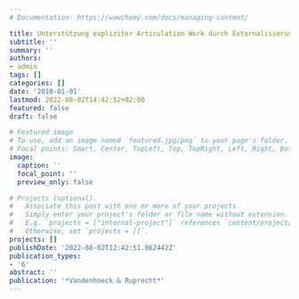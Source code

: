 ```yaml
---
# Documentation: https://wowchemy.com/docs/managing-content/

title: Unterstützung expliziter Articulation Work durch Externalisierung von Arbeitswissen
subtitle: ''
summary: ''
authors:
- admin
tags: []
categories: []
date: '2010-01-01'
lastmod: 2022-08-02T14:42:52+02:00
featured: false
draft: false

# Featured image
# To use, add an image named `featured.jpg/png` to your page's folder.
# Focal points: Smart, Center, TopLeft, Top, TopRight, Left, Right, BottomLeft, Bottom, BottomRight.
image:
  caption: ''
  focal_point: ''
  preview_only: false

# Projects (optional).
#   Associate this post with one or more of your projects.
#   Simply enter your project's folder or file name without extension.
#   E.g. `projects = ["internal-project"]` references `content/project/deep-learning/index.md`.
#   Otherwise, set `projects = []`.
projects: []
publishDate: '2022-08-02T12:42:51.862442Z'
publication_types:
- '6'
abstract: ''
publication: '*Vandenhoeck & Ruprecht*'
---
```

